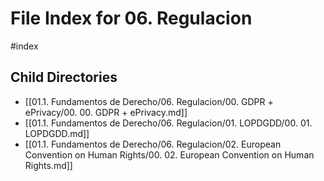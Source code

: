 # File Index for 06. Regulacion
#index

## Child Directories

- [[01.1. Fundamentos de Derecho/06. Regulacion/00. GDPR + ePrivacy/00. 00. GDPR + ePrivacy.md]]
- [[01.1. Fundamentos de Derecho/06. Regulacion/01. LOPDGDD/00. 01. LOPDGDD.md]]
- [[01.1. Fundamentos de Derecho/06. Regulacion/02. European  Convention   on Human  Rights/00. 02. European  Convention   on Human  Rights.md]]


